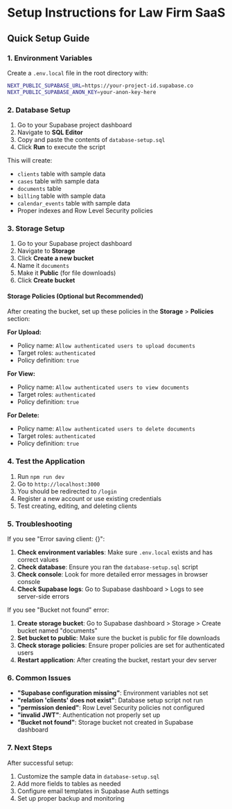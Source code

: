 # Setup Instructions for Law Firm SaaS

## Quick Setup Guide

### 1. Environment Variables

Create a `.env.local` file in the root directory with:

```bash
NEXT_PUBLIC_SUPABASE_URL=https://your-project-id.supabase.co
NEXT_PUBLIC_SUPABASE_ANON_KEY=your-anon-key-here
```

### 2. Database Setup

1. Go to your Supabase project dashboard
2. Navigate to **SQL Editor**
3. Copy and paste the contents of `database-setup.sql`
4. Click **Run** to execute the script

This will create:
- `clients` table with sample data
- `cases` table with sample data  
- `documents` table
- `billing` table with sample data
- `calendar_events` table with sample data
- Proper indexes and Row Level Security policies

### 3. Storage Setup

1. Go to your Supabase project dashboard
2. Navigate to **Storage**
3. Click **Create a new bucket**
4. Name it `documents`
5. Make it **Public** (for file downloads)
6. Click **Create bucket**

#### Storage Policies (Optional but Recommended)

After creating the bucket, set up these policies in the **Storage** > **Policies** section:

**For Upload:**
- Policy name: `Allow authenticated users to upload documents`
- Target roles: `authenticated`
- Policy definition: `true`

**For View:**
- Policy name: `Allow authenticated users to view documents`
- Target roles: `authenticated`
- Policy definition: `true`

**For Delete:**
- Policy name: `Allow authenticated users to delete documents`
- Target roles: `authenticated`
- Policy definition: `true`

### 4. Test the Application

1. Run `npm run dev`
2. Go to `http://localhost:3000`
3. You should be redirected to `/login`
4. Register a new account or use existing credentials
5. Test creating, editing, and deleting clients

### 5. Troubleshooting

If you see "Error saving client: {}":

1. **Check environment variables**: Make sure `.env.local` exists and has correct values
2. **Check database**: Ensure you ran the `database-setup.sql` script
3. **Check console**: Look for more detailed error messages in browser console
4. **Check Supabase logs**: Go to Supabase dashboard > Logs to see server-side errors

If you see "Bucket not found" error:

1. **Create storage bucket**: Go to Supabase dashboard > Storage > Create bucket named "documents"
2. **Set bucket to public**: Make sure the bucket is public for file downloads
3. **Check storage policies**: Ensure proper policies are set for authenticated users
4. **Restart application**: After creating the bucket, restart your dev server

### 6. Common Issues

- **"Supabase configuration missing"**: Environment variables not set
- **"relation 'clients' does not exist"**: Database setup script not run
- **"permission denied"**: Row Level Security policies not configured
- **"invalid JWT"**: Authentication not properly set up
- **"Bucket not found"**: Storage bucket not created in Supabase dashboard

### 7. Next Steps

After successful setup:
1. Customize the sample data in `database-setup.sql`
2. Add more fields to tables as needed
3. Configure email templates in Supabase Auth settings
4. Set up proper backup and monitoring
